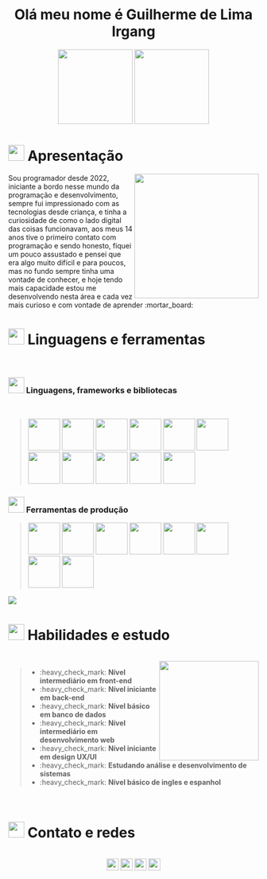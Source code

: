 <h1 align="center">Olá meu nome é Guilherme de Lima Irgang</h1>

<div align="center">
  <img height="150px" src="https://github-readme-stats.vercel.app/api?username=484Irgang&show_icons=true&theme=highcontrast"/>
  <img height="150px" src="https://github-readme-stats.vercel.app/api/top-langs/?username=484Irgang&theme=highcontrast&hide_progress=true&lans_count=10"/>
</div>    

<h1><img width="32px" height="32px" src="https://user-images.githubusercontent.com/99806060/228958261-14f75ab1-c6d4-45c9-b4ef-564806535dd9.png"/> Apresentação</h1>
   <div>
      <img align="right" width="250px" src="https://user-images.githubusercontent.com/99806060/228834211-7acf84da-bddb-46fd-ae97-b6cd5b15afa6.gif" />
      <p>Sou programador desde 2022, iniciante a bordo nesse mundo da programação e desenvolvimento, sempre fui impressionado com as tecnologias desde criança, e tinha a curiosidade de como o lado digital das coisas funcionavam, aos meus 14 anos tive o primeiro contato com programação e sendo honesto, fiquei um pouco assustado e pensei que era algo muito difícil e para poucos, mas no fundo sempre tinha uma vontade de conhecer, e hoje tendo mais capacidade estou me desenvolvendo nesta área e cada vez mais curioso e com vontade de aprender :mortar_board:</p>
   </div>
  

<h1><img width="32px" height="32px" src="https://user-images.githubusercontent.com/99806060/228958604-91169321-e94f-4736-aab3-f57d79b697cb.png"/> Linguagens e ferramentas</h1>
<br/>
<h3><img width="32px" height="32px" src="https://user-images.githubusercontent.com/99806060/228958848-5361e5f9-d958-49e2-a670-b544306f039b.png"/> Linguagens, frameworks e bibliotecas</h3>
<br/>
<blockquote>
  <a href="https://www.w3schools.com/html/"><img width="64px" height="64px" src="https://user-images.githubusercontent.com/99806060/228959581-433a98cf-69b7-44ad-b36f-d76b602864d5.png"/></a>
  <a href="https://www.w3schools.com/css/default.asp"><img width="64px" height="64px" src="https://user-images.githubusercontent.com/99806060/228959747-46c25bfd-5173-4c5f-935a-3b5ad294396f.png"/></a>
  <a href="https://www.w3schools.com/js/default.asp"><img width="64px" height="64px" src="https://user-images.githubusercontent.com/99806060/228959801-edac36fd-beac-4055-b18a-29ffb8dd6160.png"/></a>
  <a href="https://legacy.reactjs.org/docs/getting-started.html"><img width="64px" height="64px" src="https://user-images.githubusercontent.com/99806060/228959852-3a761420-b517-4833-8661-0a1babf8f79d.png"/></a>
  <a href="https://vuejs.org/"><img width="64px" height="64px" src="https://user-images.githubusercontent.com/99806060/228858307-cf18a1e8-edea-42b8-88f4-0316a32122c5.png"/></a>
  <a href="https://jquery.com/"><img width="64px" height="64px" src="https://user-images.githubusercontent.com/99806060/228861311-a100740a-b70d-4841-a2a3-ab6a04732642.png"/></a>
  <a href="https://www.w3schools.com/bootstrap/bootstrap_ver.asp"><img width="64px" height="64px" src="https://user-images.githubusercontent.com/99806060/228959897-fb335beb-27ba-4662-8e4b-13916c5e60f8.svg"/></a>
  <a href="https://learn.microsoft.com/pt-br/dotnet/csharp/"><img width="64px" height="64px" src="https://user-images.githubusercontent.com/99806060/228960683-d786e7c9-53e1-4f29-bdd6-d3704b3f6d77.png"/></a>
  <a href="https://www.php.net/"><img width="64px" height="64px" src="https://user-images.githubusercontent.com/99806060/228960894-e4bd63d9-3c78-4334-b529-68ea689eabe6.png"/></a>
  <a href="https://nodejs.org/en"><img width="64px" height="64px" src="https://user-images.githubusercontent.com/99806060/228961030-f87f0664-5622-4a7c-9dd4-fdc5124c3a56.png"/></a>
  <a href="https://www.mysql.com/"><img width="64px" height="64px" src="https://user-images.githubusercontent.com/99806060/228961155-bb492529-dd29-4956-89d4-afbd8c4439c2.png"/></a>
</blockquote>

<h3><img width="32px" height="32px" src="https://user-images.githubusercontent.com/99806060/228962333-42e29a15-fb2d-444a-b134-faadf889e382.png"/> Ferramentas de produção</h3>

<blockquote>
  <a href="https://www.figma.com/"><img width="64px" height="64px" src="https://user-images.githubusercontent.com/99806060/229147945-57425bda-bb38-4185-b873-a4df694ad941.png"/></a>
  <a href="https://git-scm.com/"><img width="64px" height="64px" src="https://user-images.githubusercontent.com/99806060/229147972-d23bc439-a7aa-4779-9175-8dd47a179b15.svg"/></a>
  <a href="https://github.com/"><img width="64px" height="64px" src="https://user-images.githubusercontent.com/99806060/229148015-f564595a-6e9f-481f-b6b3-3b8d4f815500.gif"/></a>
  <a href="https://visualstudio.microsoft.com/pt-br/"><img width="64px" height="64px" src="https://user-images.githubusercontent.com/99806060/229148115-c01dafde-e5bd-43a4-bcbe-d1e7dacea1f6.png"/></a>
  <a href="https://code.visualstudio.com/"><img width="64px" height="64px" src="https://user-images.githubusercontent.com/99806060/229148186-bb286e37-6755-40df-b448-db4206171e80.svg"/></a>
  <a href="https://www.sublimetext.com/3"><img width="64px" height="64px" src="https://user-images.githubusercontent.com/99806060/229151147-f0357e0d-bc2d-4905-b20f-fc311f798294.png"/></a>
  <a href="https://www.apachefriends.org/pt_br/download.html"><img width="64px" height="64px" src="https://user-images.githubusercontent.com/99806060/229151163-57129a1a-a241-4aec-bc18-0eeaadc956a4.png"/></a>
  <a href="https://www.npmjs.com/"><img width="64px" height="64px" src="https://user-images.githubusercontent.com/99806060/229241043-3807cf27-21da-4514-abb3-9b1ac4877d89.svg"/></a>
</blockquote>


 <img src="https://user-images.githubusercontent.com/99806060/228827532-c68e82da-4312-4878-8298-d4dcdf8695f7.gif"/>
 
 <h1><img width="32px" height="32px" src="https://user-images.githubusercontent.com/99806060/229291398-2046a391-bac0-4505-9b33-78dfb31c7f12.png"/><span> </span>Habilidades e estudo</h1>
 <br/>
 <img height="200px" align="right" src="https://user-images.githubusercontent.com/99806060/229238556-a0fba3ce-1526-4383-bac8-19bc668dcd13.gif"/>
 <blockquote>
 <ul>
  <li>:heavy_check_mark: <strong>Nível intermediário em front-end</strong></li>
  <li>:heavy_check_mark: <strong>Nível iniciante em back-end</strong></li>
  <li>:heavy_check_mark: <strong>Nível básico em banco de dados</strong></li>
  <li>:heavy_check_mark: <strong>Nível intermediário em desenvolvimento web</strong></li>
  <li>:heavy_check_mark: <strong>Nível iniciante em design UX/UI</strong></li>
  <li>:heavy_check_mark: <strong>Estudando análise e desenvolvimento de sistemas</strong></li>
  <li>:heavy_check_mark: <strong>Nível básico de ingles e espanhol</strong></li>
 </ul>
 </blockquote>
 <br/>
 <h1><img width="32px" height="32px" src="https://user-images.githubusercontent.com/99806060/229310435-38145cc6-0727-4898-bcda-c7dc3d450075.png"/> Contato e redes</h1>
 <br/>
 <div align="center">
  <a href="https://wa.me/+5547991142416"><img height="24px" src="https://user-images.githubusercontent.com/99806060/229310490-1df202cb-bade-4143-b473-5df409e684a5.svg"/></a>
  <a href="https://www.linkedin.com/in/guilhermeirgang/"><img height="24px" src="https://user-images.githubusercontent.com/99806060/229310498-f0f363e8-aa72-4d45-b5bf-21c93608b25f.svg"/></a>
  <a href="mailto:484gui@gmail.com"><img height="24px" src="https://user-images.githubusercontent.com/99806060/229310508-139112c3-5028-4f79-b3a3-32a73b702ba4.svg"/></a>
  <a href="https://github.com/484Irgang"><img height="24px" src="https://user-images.githubusercontent.com/99806060/229310511-d942ec81-71ea-4b4b-b777-267488e070d5.svg"/></a>
 </div>
